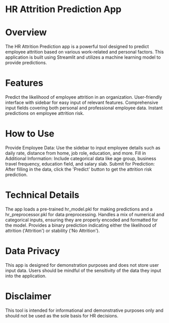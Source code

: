 # HR Attrition Prediction App
# Overview
The HR Attrition Prediction app is a powerful tool designed to predict employee attrition based on various work-related and personal factors. This application is built using Streamlit and utilizes a machine learning model to provide predictions.

# Features
Predict the likelihood of employee attrition in an organization.
User-friendly interface with sidebar for easy input of relevant features.
Comprehensive input fields covering both personal and professional employee data.
Instant predictions on employee attrition risk.

# How to Use
Provide Employee Data: Use the sidebar to input employee details such as daily rate, distance from home, job role, education, and more.
Fill in Additional Information: Include categorical data like age group, business travel frequency, education field, and salary slab.
Submit for Prediction: After filling in the data, click the 'Predict' button to get the attrition risk prediction.

# Technical Details
The app loads a pre-trained hr_model.pkl for making predictions and a hr_preprocessor.pkl for data preprocessing.
Handles a mix of numerical and categorical inputs, ensuring they are properly encoded and formatted for the model.
Provides a binary prediction indicating either the likelihood of attrition ('Attrition') or stability ('No Attrition').

# Data Privacy
This app is designed for demonstration purposes and does not store user input data. Users should be mindful of the sensitivity of the data they input into the application.

# Disclaimer
This tool is intended for informational and demonstrative purposes only and should not be used as the sole basis for HR decisions.
